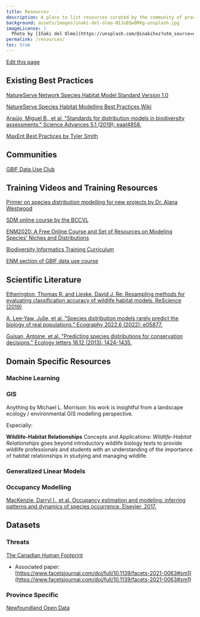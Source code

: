 ```yaml
---
title: Resources
description: A place to list resources curated by the community of practice
background: assets/images/inaki-del-olmo-NIJuEQw0RKg-unsplash.jpg
imageLicense: |
  Photo by [Iñaki del Olmo](https://unsplash.com/@inakihxz?utm_source=unsplash&utm_medium=referral&utm_content=creditCopyText) on [Unsplash](https://unsplash.com/@inakihxz?utm_source=unsplash&utm_medium=referral&utm_content=creditCopyText)  
permalink: /resources/
toc: true
---
```


[Edit this page](https://github.com/atlantichabitatmodels/communityofpractice/edit/gh-pages/pages/resources.md)

## Existing Best Practices

[NatureServe Network Species Habitat Model Standard Version 1.0](https://www.natureserve.org/publications/species-habitat-model-standard-natureserve-network)

[NatureServe Species Habitat Modelling Best Practices Wiki](https://docs.google.com/document/d/1uzlh6aBrVV6u6Ben_6msPXD8nrCd3-AmxGdWP1EjOxo/edit?usp=sharing)

[Araújo, Miguel B., et al. "Standards for distribution models in biodiversity assessments." Science Advances 5.1 (2019): eaat4858.](https://www.science.org/doi/pdf/10.1126/sciadv.aat4858)

[MaxEnt Best Practices by Tyler Smith](https://plantarum.ca/notebooks/maxent/)

## Communities

[GBIF Data Use Club](https://www.gbif.org/data-use-club)

## Training Videos and Training Resources

[Primer on species distribution modelling for new projects by Dr. Alana Westwood](https://www.youtube.com/watch?v=C3CYx5mbC_s)

[SDM online course by the BCCVL](https://www.youtube.com/playlist?list=PL8nSYhbf9nDSotrn-JSZiJki1sTnnw3yS)

[ENM2020: A Free Online Course and Set of Resources on Modeling Species' Niches and Distributions](https://journals.ku.edu/jbi/article/view/15016)

[Biodiversity Informatics Training Curriculum](https://kuscholarworks.ku.edu/handle/1808/20559)

[ENM section of GBIF data use course](https://docs.gbif.org/course-data-use/en/ecological-niche-models.html)

## Scientific Literature

[Etherington, Thomas R. and Lieske, David J. Re: Resampling methods for evaluating classification accuracy of wildlife habitat models. ReScience (2019)](../assets/papers/Etherington&Lieske-ResamplingMethodsforEvalClassAccuracyofWildlifeHabitatModels.pdf)

[A. Lee‐Yaw, Julie, et al. "Species distribution models rarely predict the biology of real populations." Ecography 2022.6 (2022): e05877.](https://onlinelibrary.wiley.com/doi/full/10.1111/ecog.05877)

[Guisan, Antoine, et al. "Predicting species distributions for conservation decisions." Ecology letters 16.12 (2013): 1424-1435.](https://doi.org/10.1111/ele.12189)

## Domain Specific Resources

### Machine Learning

### GIS

Anything by Michael L. Morrison: his work is insightful from a landscape ecology / environmental GIS modelling perspective.


Especially:

**Wildlife-Habitat Relationships**
Concepts and Applications:
*Wildlife-Habitat Relationships* goes beyond introductory wildlife biology texts to provide wildlife professionals and students with an understanding of the importance of habitat relationships in studying and managing wildlife.


### Generalized Linear Models

### Occupancy Modelling

[MacKenzie, Darryl I., et al. Occupancy estimation and modeling: inferring patterns and dynamics of species occurrence. Elsevier, 2017.](https://g.co/kgs/tT6Y21)

## Datasets

### Threats

[The Canadian Human Footprint](https://borealisdata.ca/dataset.xhtml?persistentId=doi:10.5683/SP2/EVKAVL)
* Associated paper: [https://www.facetsjournal.com/doi/full/10.1139/facets-2021-0063#sm1](https://www.facetsjournal.com/doi/full/10.1139/facets-2021-0063#sm1)

### Province Specific

[Newfoundland Open Data](https://opendata.gov.nl.ca/public/opendata/page/?page-id=datasets-tabular)

